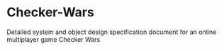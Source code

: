 # Checker-Wars
Detailed system and object design specification document for an online multiplayer game Checker Wars
